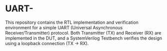 # UART-
This repository contains the RTL implementation and verification environment for a simple UART (Universal Asynchronous Receiver/Transmitter) protocol. Both Transmitter (TX) and Receiver (RX) are implemented in the DUT, and a SystemVerilog Testbench verifies the design using a loopback connection (TX → RX).

